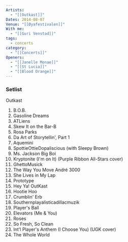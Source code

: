 ```yaml
---
Artists:
  - "[[Outkast]]"
Dates: 2014-08-07
Venue: "[[Øyafestivalen]]"
With me:
  - "[[Guri Venstad]]"
tags:
  - concerts
category:
  - "[[Concerts]]"
Openers:
  - "[[Janelle Monae]]"
  - "[[St Lucia]]"
  - "[[Blood Orange]]"
---
```


### Setlist
Outkast
1. B.O.B.
2. Gasoline Dreams
3. ATLiens
4. Skew It on the Bar-B
5. Rosa Parks
6. Da Art of Storytellin', Part 1
7. Aquemini
8. SpottieOttieDopaliscious (with Sleepy Brown)
9. Ms. Jackson
 Big Boi
10. Kryptonite (I'm on It) (Purple Ribbon All-Stars cover)
11. GhettoMusick
12. The Way You Move
André 3000
13. She Lives in My Lap
14. Prototype
15. Hey Ya!
OutKast
16. Hootie Hoo
17. Crumblin' Erb
18. Southernplayalisticadillacmuzik
19. Player's Ball
20. Elevators (Me & You)
21. Roses
22. So Fresh, So Clean
23. Int'l Player's Anthem (I Choose You) (UGK cover)
24. The Whole World

